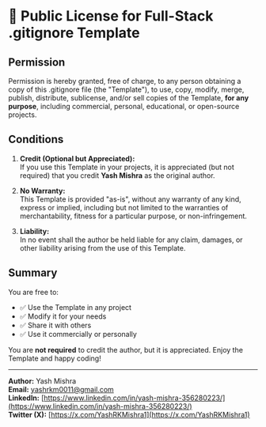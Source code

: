 # 🌟 Public License for Full-Stack .gitignore Template

## Permission

Permission is hereby granted, free of charge, to any person obtaining a copy of this .gitignore file (the "Template"), to use, copy, modify, merge, publish, distribute, sublicense, and/or sell copies of the Template, **for any purpose**, including commercial, personal, educational, or open-source projects.

## Conditions

1. **Credit (Optional but Appreciated):**  
   If you use this Template in your projects, it is appreciated (but not required) that you credit **Yash Mishra** as the original author.

2. **No Warranty:**  
   This Template is provided "as-is", without any warranty of any kind, express or implied, including but not limited to the warranties of merchantability, fitness for a particular purpose, or non-infringement.

3. **Liability:**  
   In no event shall the author be held liable for any claim, damages, or other liability arising from the use of this Template.

## Summary

You are free to:

- ✅ Use the Template in any project  
- ✅ Modify it for your needs  
- ✅ Share it with others  
- ✅ Use it commercially or personally  

You are **not required** to credit the author, but it is appreciated. Enjoy the Template and happy coding!  

---

**Author:** Yash Mishra  
**Email:** yashrkm0011@gmail.com  
**LinkedIn:** [https://www.linkedin.com/in/yash-mishra-356280223/](https://www.linkedin.com/in/yash-mishra-356280223/)  
**Twitter (X):** [https://x.com/YashRKMishra1](https://x.com/YashRKMishra1)
